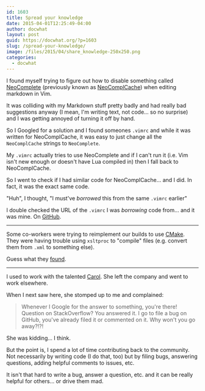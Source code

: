 ```yaml
---
id: 1603
title: Spread your knowledge
date: 2015-04-01T12:25:49-04:00
author: docwhat
layout: post
guid: https://docwhat.org/?p=1603
slug: /spread-your-knowledge/
image: /files/2015/04/share_knowledge-250x250.png
categories:
  - docwhat
---
```

I found myself trying to figure out how to disable something called [NeoComplete](https://github.com/Shougo/neocomplete.vim) (previously known as [NeoComplCache](https://github.com/Shougo/neocomplcache.vim)) when editing markdown in Vim.

It was colliding with my Markdown stuff pretty badly and had really bad suggestions anyway (I mean, I'm writing text, not code... so no surprise) and I was getting annoyed of turning it off by hand.

So I Googled for a solution and I found someones `.vimrc` and while it was written for NeoComplCache, it was easy to just change all the `NeoComplCache` strings to `NeoComplete`.

My `.vimrc` actually tries to use NeoComplete and if I can't run it (i.e. Vim isn't new enough or doesn't have Lua compiled in) then I fall back to NeoComplCache.

So I went to check if I had similar code for NeoComplCache... and I did. In fact, it was the exact same code.

"Huh", I thought, "I must've *borrowed* this from the same `.vimrc` earlier"

I double checked the URL of the `.vimrc` I was *borrowing* code from... and it was mine. On [GitHub](https://raw.githubusercontent.com/docwhat/homedir-vim/master/vimrc/.vimrc).

---

Some co-workers were trying to reimplement our builds to use [CMake](http://www.cmake.org/).  They were having trouble using `xsltproc` to "compile" files (e.g. convert them from `.xml` to something else).

Guess what they [found](http://stackoverflow.com/questions/3417120/how-can-i-use-cmake-with-xsltproc-as-the-compiler).

---

I used to work with the talented [Carol](http://carol-nichols.com/).  She left the company and went to work elsewhere.

When I next saw here, she stomped up to me and complained:

> Whenever I Google for the answer to something, you're there!  Question on StackOverflow? You answered it.  I go to file a bug on GitHub, you've already filed it or commented on it.  Why won't you go away?!?!

She was kidding... I think.

But the point is, I spend a lot of time contributing back to the community. Not necessarily by writing code (I do that, too) but by filing bugs, answering questions, adding helpful comments to issues, etc.

It isn't that hard to write a bug, answer a question, etc. and it can be really helpful for others... or drive them mad.
